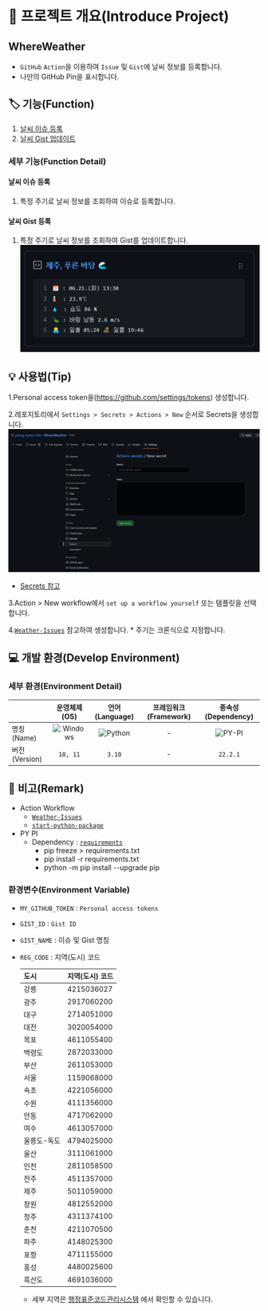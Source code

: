 # 📕 프로젝트 개요(Introduce Project)

## WhereWeather

* `GitHub` `Action`을 이용하여 `Issue` 및 `Gist`에 날씨 정보를 등록합니다.
* 나만의 GitHub Pin을 표시합니다.

## 🏷️ 기능(Function)

1. [날씨 이슈 등록](#날씨-이슈-등록)
2. [날씨 Gist 업데이트](#날씨-Gist-등록)

### 세부 기능(Function Detail)

#### 날씨 이슈 등록

1. 특정 주기로 날씨 정보를 조회하여 이슈로 등록합니다.

#### 날씨 Gist 등록

1. 특정 주기로 날씨 정보를 조회하여 Gist를 업데이트합니다.
![Pinned](/img/Pinned-JejuPureunBadand.PNG)

## 💡 사용법(Tip)

1.Personal access token을(<https://github.com/settings/tokens>) 생성합니다.

2.레포지토리에서 `Settings > Secrets > Actions > New` 순서로 Secrets을 생성합니다.
![New Secret](/img/New%20Secret.PNG)

* [Secrets 참고](#환경변수Environment-Variable)

3.Action > New workflow에서 `set up a workflow yourself` 또는 템플릿을 선택합니다.

4.[`Weather-Issues`](/.github/workflows/Weather-Issues.yml) 참고하여 생성합니다.
    * 주기는 크론식으로 지정합니다.

## 💻 개발 환경(Develop Environment)

### 세부 환경(Environment Detail)

||운영체제(OS)|언어(Language)|프레임워크(Framework)|종속성(Dependency)|
|-|:-:|:-:|:-:|:-:|
|명칭(Name)|![Windows](https://img.shields.io/badge/Windows-0078D6?style=flat-square&logo=Windows&logoColor=white)|![Python](https://img.shields.io/badge/Python-3776AB?style=flat-square&logo=Python&logoColor=white)|-|![PY-PI](https://img.shields.io/badge/PYPI-3775A9?style=flat-square&logo=PyPI&logoColor=white)|
|버전(Version)|`10, 11`|`3.10`|-|`22.2.1`|

## 📖 비고(Remark)

* Action Workflow
  * [`Weather-Issues`](/.github/workflows/Weather-Issues.yml)
  * [`start-python-package`](/.github/workflows/start-python-package.yml)
* PY PI
  * Dependency : [`requirements`](/requirements.txt)
    * pip freeze > requirements.txt
    * pip install -r requirements.txt
    * python -m pip install --upgrade pip

### 환경변수(Environment Variable)

* `MY_GITHUB_TOKEN` : `Personal access tokens`
* `GIST_ID` : `Gist ID`
* `GIST_NAME` : 이슈 및 Gist 명칭
* `REG_CODE` : 지역(도시) 코드

    |도시|지역(도시) 코드|
    |--|--|
    |강릉|4215036027|
    |광주|2917060200|
    |대구|2714051000|
    |대전|3020054000|
    |목포|4611055400|
    |백령도|2872033000|
    |부산|2611053000|
    |서울|1159068000|
    |속초|4221056000|
    |수원|4111356000|
    |안동|4717062000|
    |여수|4613057000|
    |울릉도-독도|4794025000|
    |울산|3111061000|
    |인천|2811058500|
    |전주|4511357000|
    |제주|5011059000|
    |창원|4812552000|
    |청주|4311374100|
    |춘천|4211070500|
    |파주|4148025300|
    |포항|4711155000|
    |홍성|4480025600|
    |흑산도|4691036000|

  * 세부 지역은 [행정표준코드관리시스템](https://www.code.go.kr/stdcode/regCodeL.do) 에서 확인할 수 있습니다.
